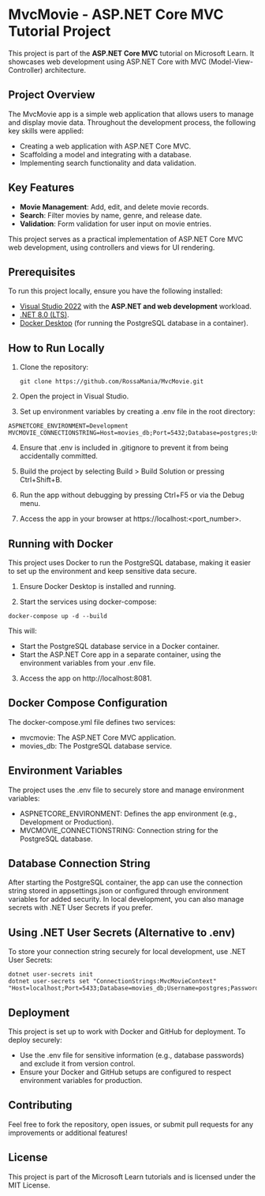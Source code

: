 ﻿# MvcMovie - ASP.NET Core MVC Tutorial Project

This project is part of the **ASP.NET Core MVC** tutorial on Microsoft Learn. It showcases web development using ASP.NET Core with MVC (Model-View-Controller) architecture.

## Project Overview

The MvcMovie app is a simple web application that allows users to manage and display movie data. Throughout the development process, the following key skills were applied:

- Creating a web application with ASP.NET Core MVC.
- Scaffolding a model and integrating with a database.
- Implementing search functionality and data validation.

## Key Features

- **Movie Management**: Add, edit, and delete movie records.
- **Search**: Filter movies by name, genre, and release date.
- **Validation**: Form validation for user input on movie entries.
  
This project serves as a practical implementation of ASP.NET Core MVC web development, using controllers and views for UI rendering.

## Prerequisites

To run this project locally, ensure you have the following installed:

- [Visual Studio 2022](https://visualstudio.microsoft.com/) with the **ASP.NET and web development** workload.
- [.NET 8.0 (LTS)](https://dotnet.microsoft.com/en-us/download/dotnet/8.0).
- [Docker Desktop](https://www.docker.com/products/docker-desktop/) (for running the PostgreSQL database in a container).


## How to Run Locally

1. Clone the repository:
   ```
   git clone https://github.com/RossaMania/MvcMovie.git

2. Open the project in Visual Studio.

3. Set up environment variables by creating a .env file in the root directory:

```
ASPNETCORE_ENVIRONMENT=Development
MVCMOVIE_CONNECTIONSTRING=Host=movies_db;Port=5432;Database=postgres;Username=postgres;Password=your_database_password_here
```

4. Ensure that .env is included in .gitignore to prevent it from being accidentally committed.

5. Build the project by selecting Build > Build Solution or pressing Ctrl+Shift+B.

6. Run the app without debugging by pressing Ctrl+F5 or via the Debug menu.

7. Access the app in your browser at https://localhost:<port_number>.

## Running with Docker

This project uses Docker to run the PostgreSQL database, making it easier to set up the environment and keep sensitive data secure.

1. Ensure Docker Desktop is installed and running.

2. Start the services using docker-compose:

```
docker-compose up -d --build
```

This will:

- Start the PostgreSQL database service in a Docker container.
- Start the ASP.NET Core app in a separate container, using the environment variables from your .env file.

3. Access the app on http://localhost:8081.


## Docker Compose Configuration

The docker-compose.yml file defines two services:

- mvcmovie: The ASP.NET Core MVC application.
- movies_db: The PostgreSQL database service.

## Environment Variables

The project uses the .env file to securely store and manage environment variables:

- ASPNETCORE_ENVIRONMENT: Defines the app environment (e.g., Development or Production).
- MVCMOVIE_CONNECTIONSTRING: Connection string for the PostgreSQL database.

## Database Connection String

After starting the PostgreSQL container, the app can use the connection string stored in appsettings.json or configured through environment variables for added security. In local development, you can also manage secrets with .NET User Secrets if you prefer.

## Using .NET User Secrets (Alternative to .env)

To store your connection string securely for local development, use .NET User Secrets:

```
dotnet user-secrets init
dotnet user-secrets set "ConnectionStrings:MvcMovieContext" "Host=localhost;Port=5433;Database=movies_db;Username=postgres;Password=your_database_password_here"
```

## Deployment

This project is set up to work with Docker and GitHub for deployment. To deploy securely:

- Use the .env file for sensitive information (e.g., database passwords) and exclude it from version control.
- Ensure your Docker and GitHub setups are configured to respect environment variables for production.

## Contributing

Feel free to fork the repository, open issues, or submit pull requests for any improvements or additional features!

## License

This project is part of the Microsoft Learn tutorials and is licensed under the MIT License.

